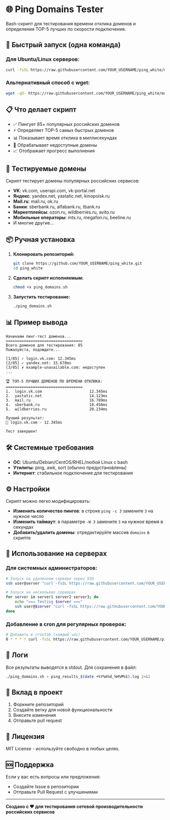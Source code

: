 # 🌐 Ping Domains Tester

Bash-скрипт для тестирования времени отклика доменов и определения TOP-5 лучших по скорости подключения.

## 🚀 Быстрый запуск (одна команда)

### Для Ubuntu/Linux серверов:

```bash
curl -fsSL https://raw.githubusercontent.com/YOUR_USERNAME/ping_white/main/install.sh | bash
```

### Альтернативный способ с wget:

```bash
wget -qO- https://raw.githubusercontent.com/YOUR_USERNAME/ping_white/main/install.sh | bash
```

## 📋 Что делает скрипт

- ✅ Пингует 85+ популярных российских доменов
- ⚡ Определяет TOP-5 самых быстрых доменов
- 📊 Показывает время отклика в миллисекундах
- 🎯 Обрабатывает недоступные домены
- 📈 Отображает прогресс выполнения

## 🎯 Тестируемые домены

Скрипт тестирует домены популярных российских сервисов:
- **VK**: vk.com, userapi.com, vk-portal.net
- **Яндекс**: yandex.net, yastatic.net, kinopoisk.ru
- **Mail.ru**: mail.ru, ok.ru
- **Банки**: sberbank.ru, alfabank.ru, tbank.ru
- **Маркетплейсы**: ozon.ru, wildberries.ru, avito.ru
- **Мобильные операторы**: mts.ru, megafon.ru, beeline.ru
- И многие другие...

## 📦 Ручная установка

1. **Клонировать репозиторий:**
   ```bash
   git clone https://github.com/YOUR_USERNAME/ping_white.git
   cd ping_white
   ```

2. **Сделать скрипт исполняемым:**
   ```bash
   chmod +x ping_domains.sh
   ```

3. **Запустить тестирование:**
   ```bash
   ./ping_domains.sh
   ```

## 📊 Пример вывода

```
Начинаем пинг-тест доменов...
==================================
Всего доменов для тестирования: 85
Пожалуйста, подождите...

[1/85] ✓ login.vk.com: 12.345ms
[2/85] ✓ yandex.net: 15.678ms
[3/85] ✗ example-unavailable.com: недоступен
...

🏆 ТОП-5 ЛУЧШИХ ДОМЕНОВ ПО ВРЕМЕНИ ОТКЛИКА:
==================================
1.  login.vk.com                     12.345ms
2.  yastatic.net                     14.123ms
3.  mail.ru                          16.789ms
4.  sberbank.ru                      18.456ms
5.  wildberries.ru                   20.234ms

Лучший результат:
🥇 login.vk.com - 12.345ms

Тест завершен!
```

## 🛠 Системные требования

- **ОС**: Ubuntu/Debian/CentOS/RHEL/любой Linux с bash
- **Утилиты**: ping, awk, sort (обычно предустановлены)
- **Интернет**: стабильное подключение для тестирования

## ⚙️ Настройки

Скрипт можно легко модифицировать:

- **Изменить количество пингов**: в строке `ping -c 3` замените `3` на нужное число
- **Изменить таймаут**: в параметре `-W 3` замените `3` на нужное время в секундах
- **Добавить/удалить домены**: отредактируйте массив `domains` в скрипте

## 🔧 Использование на серверах

### Для системных администраторов:

```bash
# Запуск на удаленном сервере через SSH
ssh user@server "curl -fsSL https://raw.githubusercontent.com/YOUR_USERNAME/ping_white/main/install.sh | bash"

# Запуск на нескольких серверах
for server in server1 server2 server3; do
    echo "=== Testing $server ==="
    ssh user@$server "curl -fsSL https://raw.githubusercontent.com/YOUR_USERNAME/ping_white/main/install.sh | bash"
done
```

### Добавление в cron для регулярных проверок:

```bash
# Добавить в crontab (каждый час)
0 * * * * curl -fsSL https://raw.githubusercontent.com/YOUR_USERNAME/ping_white/main/install.sh | bash > /var/log/ping_test.log 2>&1
```

## 📝 Логи

Все результаты выводятся в stdout. Для сохранения в файл:

```bash
./ping_domains.sh > ping_results_$(date +%Y%m%d_%H%M%S).log 2>&1
```

## 🤝 Вклад в проект

1. Форкните репозиторий
2. Создайте ветку для новой функциональности
3. Внесите изменения
4. Отправьте pull request

## 📄 Лицензия

MIT License - используйте свободно в любых целях.

## 🆘 Поддержка

Если у вас есть вопросы или предложения:
- Создайте Issue в репозитории
- Отправьте Pull Request с улучшениями

---
**Создано с ❤️ для тестирования сетевой производительности российских сервисов**